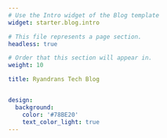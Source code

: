 ```yaml
---
# Use the Intro widget of the Blog template
widget: starter.blog.intro

# This file represents a page section.
headless: true

# Order that this section will appear in.
weight: 10

title: Ryandrans Tech Blog


design:
  background:
    color: '#78BE20'
    text_color_light: true
---
```

